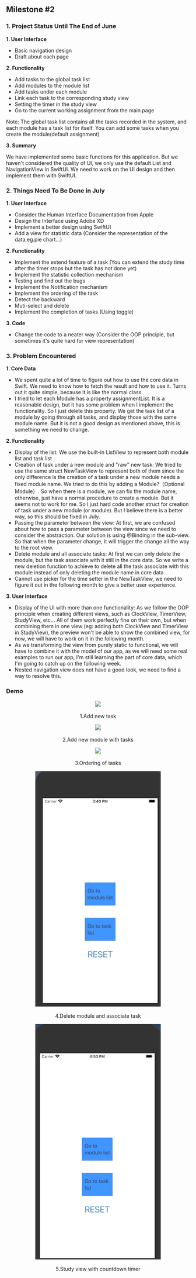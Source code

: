 ## Milestone #2

### 1. Project Status Until The End of June

**1. User Interface**
-  Basic navigation design
-  Draft about each page

**2. Functionality**
- Add tasks to the global task list
- Add modules to the module list
- Add tasks under each module
- Link each task to the corresponding study view
- Setting the timer in the study view
- Go to the current working assignment from the main page

Note: The global task list contains all the tasks recorded in the system, and each module has a task list for itself.
You can add some tasks when you create the module(default assignment)

**3. Summary**

We have implemented some basic functions for this application. But we haven't considered the quality of UI, we only use the default List and NavigationView in SwiftUI. We need to work on the UI design and then implement them with SwiftUI. 

### 2. Things Need To Be Done in July
**1. User Interface**
- Consider the Human Interface Documentation from Apple
- Design the Interface using Adobe XD
- Implement a better design using SwiftUI
- Add a view for statistic data (Consider the representation of the data,eg.pie chart...)

**2. Functionality**
- Implement the extend feature of a task (You can extend the study time after the timer stops but the task has not done yet)
- Implement the statistic collection mechanism
- Testing and find out the bugs
- Implement the Notification mechanism
- Implement the ordering of the task
- Detect the backward
- Muti-select and delete
- Implement the completion of tasks (Using toggle)


**3. Code**
- Change the code to a neater way (Consider the OOP principle, but sometimes it's quite hard for view representation)

### 3. Problem Encountered

**1. Core Data**
- We spent quite a lot of time to figure out how to use the core data in Swift. We need to know how to fetch the result and how to use it. Turns out it quite simple, because it is like the normal class.
- I tried to let each Module has a property assignmentList. It is a reasonable design, but it has some problem when I implement the functionality. So I just delete this property. We get the task list of a module by going through all tasks, and display those with the same module name. But it is not a good design as mentioned above, this is something we need to change.

**2. Functionality**
- Display of the list: We use the built-in ListView to represent both module list and task list
- Creation of task under a new module and "raw" new task: We tried to use the same struct NewTaskView to represent both of them since the only difference is the creation of a task under a new module needs a fixed module name. We tried to do this by adding a Module?（Optional Module）. So when there is a module, we can fix the module name, otherwise, just have a normal procedure to create a module. But it seems not to work for me. So I just hard code another struct for creation of task
under a new module (or module). But I believe there is a better way, so this should be fixed in July.
- Passing the parameter between the view: At first, we are confused about how to pass a parameter between the view since we need to consider the abstraction. Our solution
is using @Binding in the sub-view. So that when the parameter change, it will trigger the change all the way to the root view.
- Delete module and all associate tasks: At first we can only delete the module, but the task associate with it still in the core data. So we write a new deletion function to achieve to delete all the task associate with this module instead of only deleting the module name in core data
- Cannot use picker for the time setter in the NewTaskView, we need to figure it out in the following month to give a better user experience.

**3. User Interface**
- Display of the UI with more than one functionality: As we follow the OOP principle when creating different views, such as ClockView, TimerView, StudyView, etc... All of them work perfectly fine on their own, but when combining them in one view (eg: adding both ClockView and TimerView in StudyView), the preview won't be able to show the combined view, for now, we will have to work on it in the following month.
- As we transforming the view from purely static to functional, we will have to combine it with the model of our app, as we will need some real examples to run our app, I'm still learning the part of core data, which I'm going to catch up on the following week.
- Nested navigation view does not have a good look, we need to find a way to resolve this.

### Demo
<div align="center">
<img src="Demo/demo1.gif" >
<p>1.Add new task</p>
</div>

<div align="center">
<img src="Demo/demo2.gif" >
<p>2.Add new module with tasks</p>
</div>
                                                                          
<div align="center">
<img src="Demo/demo3.gif" >
<p>3.Ordering of tasks</p>
</div>

<div align="center">
<img src="Demo/demo4.gif" >
<p>4.Delete module and associate task</p>
</div>

<div align="center">
<img src="Demo/demo5.gif" >
<p>5.Study view with countdown timer</p>
</div>
